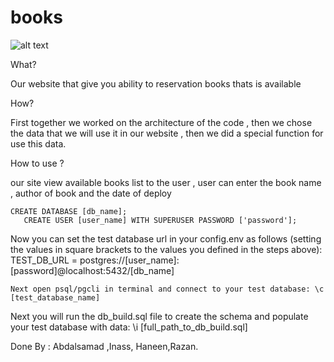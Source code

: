 
# books
![alt text](https://dailygenius.com/wp-content/uploads/2014/06/stack_of_books.jpg)

What?

Our website that give you ability to reservation books thats is available

How?

First together we worked on the architecture of the code , then we chose the data that we will use it in our website , then we did a special function for use this data.

How to use ?

our site view available books list to the user ,
user can enter the book name , author of book and the date of deploy


```
CREATE DATABASE [db_name];
   CREATE USER [user_name] WITH SUPERUSER PASSWORD ['password'];
```
Now you can set the test database url in your config.env as follows (setting the values in square brackets to the values you defined in the steps above):
TEST_DB_URL = postgres://[user_name]:[password]@localhost:5432/[db_name]

```
Next open psql/pgcli in terminal and connect to your test database: \c [test_database_name]
```

Next you will run the db_build.sql file to create the schema and populate your test database with data: \i [full_path_to_db_build.sql]




Done By : Abdalsamad ,Inass, Haneen,Razan.
